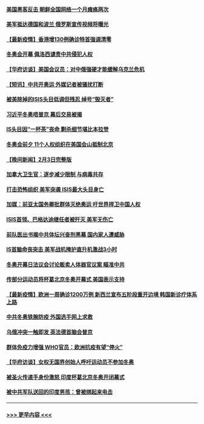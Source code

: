 #### [美国黑客反击 朝鲜全国网络一个月瘫痪两次](../pages/prog202/a103339975.md?t=02050850) 
#### [美军抵达德国和波兰 俄罗斯宣传视频将曝光](../pages/prog202/a103339912.md?t=02050850) 
#### [【最新疫情】香港增130例确诊特首强调清零](../pages/prog202/a103339885.md?t=02050850) 
#### [冬奥会开幕 佩洛西谴责中共侵犯人权](../pages/prog202/a103339880.md?t=02050850) 
#### [【华府访谈】美国会议员：对中俄强硬才能缓解乌克兰危机](../pages/prog202/a103339864.md?t=02050850) 
#### [【短讯】中共开奥运 外媒记者被骚扰打断](../pages/prog202/a103339862.md?t=02050850) 
#### [被美除掉的ISIS头目低调但残忍 绰号“毁灭者”](../pages/prog202/a103339746.md?t=02050850) 
#### [习近平冬奥唔普京 幕后交易被揭](../pages/prog202/a103339679.md?t=02050850) 
#### [IS头目因“一杯茶”丧命 剿杀细节堪比本拉登](../pages/prog202/a103339601.md?t=02050850) 
#### [冬奥会前夕 11个人权组织在美国会山抵制北京](../pages/prog202/a103339438.md?t=02050850) 
#### [【晚间新闻】2月3日完整版](../pages/prog202/a103339455.md?t=02050850) 
#### [加拿大卫生官：逐步减少限制 与病毒共存](../pages/prog202/a103339061.md?t=02050850) 
#### [打击恐怖组织 美军突袭 ISIS最大头目身亡](../pages/prog202/a103339396.md?t=02050850) 
#### [加媒：前亚太国务卿批群体灭绝奥运 吁世界捍卫中国人权](../pages/prog202/a103339445.md?t=02050850) 
#### [ISIS首领、巴格达迪继任者被歼灭 美军无伤亡](../pages/prog202/a103339304.md?t=02050850) 
#### [前队医出书揭中共体坛兴奋剂黑幕 国内家人遭威胁](../pages/prog202/a103339042.md?t=02050850) 
#### [IS首脑命丧突击 美军战机掩护直升机激战3小时](../pages/prog202/a103339041.md?t=02050850) 
#### [冬奥开幕日法议会讨论贩卖人体器官议案 瞄准中共](../pages/prog202/a103339023.md?t=02050850) 
#### [传部分运动员将杯葛北京冬奥开幕式 美国表示支持](../pages/prog202/a103338983.md?t=02050850) 
#### [【最新疫情】欧洲一周确诊1200万例 新西兰宣布五阶段重开边境 韩国新诊疗体系上路](../pages/prog202/a103338945.md?t=02050850) 
#### [中共冬奥铁腕防疫 外国选手网上求救](../pages/prog202/a103338928.md?t=02050850) 
#### [乌俄冲突一触即发 英法德首脑会普京](../pages/prog202/a103338930.md?t=02050850) 
#### [群体免疫力增强 WHO官员：欧洲抗疫有望“停火”](../pages/prog202/a103338889.md?t=02050850) 
#### [【华府访谈】女权无国界创始人呼吁运动员不参加冬奥](../pages/prog202/a103338880.md?t=02050850) 
#### [被圣火传递手身份激怒 印度杯葛北京冬奥开闭幕式](../pages/prog202/a103338810.md?t=02050850) 
#### [被中共军队送回的印度男孩：曾被绑起来电击](../pages/prog202/a103338730.md?t=02050850) 

----
#### [ >>> 更早内容 <<< ](../indexes/prog202-earlier.md)

